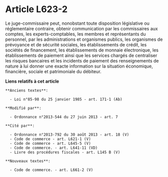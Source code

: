 # Article L623-2

Le juge-commissaire peut, nonobstant toute disposition législative ou réglementaire contraire, obtenir communication par les
commissaires aux comptes, les experts-comptables, les membres et représentants du personnel, par les administrations et
organismes publics, les organismes de prévoyance et de sécurité sociales, les établissements de crédit, les sociétés de
financement, les établissements de monnaie électronique, les établissements de paiement ainsi que les services chargés de
centraliser les risques bancaires et les incidents de paiement des renseignements de nature à lui donner une exacte
information sur la situation économique, financière, sociale et patrimoniale du débiteur.

**Liens relatifs à cet article**

	**Anciens textes**:

	  - Loi n°85-98 du 25 janvier 1985 - art. 171-1 (Ab)

	**Modifié par**:

	  - Ordonnance n°2013-544 du 27 juin 2013 - art. 7

	**Cité par**:

	  - Ordonnance n°2013-792 du 30 août 2013 - art. 18 (V)
	  - Code de commerce - art. L621-1 (V)
	  - Code de commerce - art. L645-5 (V)
	  - Code de commerce. - art. L641-11 (VD)
	  - Livre des procédures fiscales - art. L145 B (V)

	**Nouveaux textes**:

	  - Code de commerce. - art. L661-2 (V)
